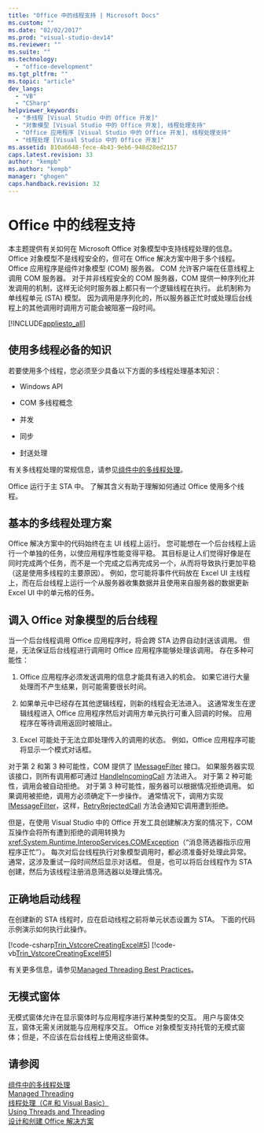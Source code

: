 ```yaml
---
title: "Office 中的线程支持 | Microsoft Docs"
ms.custom: ""
ms.date: "02/02/2017"
ms.prod: "visual-studio-dev14"
ms.reviewer: ""
ms.suite: ""
ms.technology: 
  - "office-development"
ms.tgt_pltfrm: ""
ms.topic: "article"
dev_langs: 
  - "VB"
  - "CSharp"
helpviewer_keywords: 
  - "多线程 [Visual Studio 中的 Office 开发]"
  - "对象模型 [Visual Studio 中的 Office 开发], 线程处理支持"
  - "Office 应用程序 [Visual Studio 中的 Office 开发], 线程处理支持"
  - "线程处理 [Visual Studio 中的 Office 开发]"
ms.assetid: 810a6648-fece-4b43-9eb6-948d28ed2157
caps.latest.revision: 33
author: "kempb"
ms.author: "kempb"
manager: "ghogen"
caps.handback.revision: 32
---
```

# Office 中的线程支持
  本主题提供有关如何在 Microsoft Office 对象模型中支持线程处理的信息。  Office 对象模型不是线程安全的，但可在 Office 解决方案中用于多个线程。  Office 应用程序是组件对象模型 \(COM\) 服务器。  COM 允许客户端在任意线程上调用 COM 服务器。  对于并非线程安全的 COM 服务器，COM 提供一种序列化并发调用的机制，这样无论何时服务器上都只有一个逻辑线程在执行。  此机制称为单线程单元 \(STA\) 模型。  因为调用是序列化的，所以服务器正忙时或处理后台线程上的其他调用时调用方可能会被阻塞一段时间。  
  
 [!INCLUDE[appliesto_all](../vsto/includes/appliesto-all-md.md)]  
  
## 使用多线程必备的知识  
 若要使用多个线程，您必须至少具备以下方面的多线程处理基本知识：  
  
-   Windows API  
  
-   COM 多线程概念  
  
-   并发  
  
-   同步  
  
-   封送处理  
  
 有关多线程处理的常规信息，请参见[组件中的多线程处理](http://msdn.microsoft.com/library/2fc31e68-fb71-4544-b654-0ce720478779)。  
  
 Office 运行于主 STA 中。  了解其含义有助于理解如何通过 Office 使用多个线程。  
  
## 基本的多线程处理方案  
 Office 解决方案中的代码始终在主 UI 线程上运行。  您可能想在一个后台线程上运行一个单独的任务，以使应用程序性能变得平稳。  其目标是让人们觉得好像是在同时完成两个任务，而不是一个完成之后再完成另一个，从而将导致执行更加平稳（这是使用多线程的主要原因）。  例如，您可能将事件代码放在 Excel UI 主线程上，而在后台线程上运行一个从服务器收集数据并且使用来自服务器的数据更新 Excel UI 中的单元格的任务。  
  
## 调入 Office 对象模型的后台线程  
 当一个后台线程调用 Office 应用程序时，将会跨 STA 边界自动封送该调用。  但是，无法保证后台线程进行调用时 Office 应用程序能够处理该调用。  存在多种可能性：  
  
1.  Office 应用程序必须发送调用的信息才能具有进入的机会。  如果它进行大量处理而不产生结果，则可能需要很长时间。  
  
2.  如果单元中已经存在其他逻辑线程，则新的线程会无法进入。  这通常发生在逻辑线程进入 Office 应用程序然后对调用方单元执行可重入回调的时候。  应用程序在等待调用返回时被阻止。  
  
3.  Excel 可能处于无法立即处理传入的调用的状态。  例如，Office 应用程序可能将显示一个模式对话框。  
  
 对于第 2 和第 3 种可能性，COM 提供了 [IMessageFilter](http://msdn.microsoft.com/zh-cn/e12d48c0-5033-47a8-bdcd-e94c49857248) 接口。  如果服务器实现该接口，则所有调用都可通过 [HandleIncomingCall](http://msdn.microsoft.com/zh-cn/7e31b518-ef4f-4bdd-b5c7-e1b16383a5be) 方法进入。  对于第 2 种可能性，调用会被自动拒绝。  对于第 3 种可能性，服务器可以根据情况拒绝调用。  如果调用被拒绝，调用方必须确定下一步操作。  通常情况下，调用方实现 [IMessageFilter](http://msdn.microsoft.com/zh-cn/e12d48c0-5033-47a8-bdcd-e94c49857248)，这样，[RetryRejectedCall](http://msdn.microsoft.com/zh-cn/3f800819-2a21-4e46-ad15-f9594fac1a3d) 方法会通知它调用遭到拒绝。  
  
 但是，在使用 Visual Studio 中的 Office 开发工具创建解决方案的情况下，COM 互操作会将所有遭到拒绝的调用转换为 <xref:System.Runtime.InteropServices.COMException>（“消息筛选器指示应用程序正忙”）。  每次对后台线程执行对象模型调用时，都必须准备好处理此异常。  通常，这涉及重试一段时间然后显示对话框。  但是，也可以将后台线程作为 STA 创建，然后为该线程注册消息筛选器以处理此情况。  
  
## 正确地启动线程  
 在创建新的 STA 线程时，应在启动线程之前将单元状态设置为 STA。  下面的代码示例演示如何执行此操作。  
  
 [!code-csharp[Trin_VstcoreCreatingExcel#5](../snippets/csharp/VS_Snippets_OfficeSP/Trin_VstcoreCreatingExcel/CS/ThisWorkbook.cs#5)]
 [!code-vb[Trin_VstcoreCreatingExcel#5](../snippets/visualbasic/VS_Snippets_OfficeSP/Trin_VstcoreCreatingExcel/VB/ThisWorkbook.vb#5)]  
  
 有关更多信息，请参见[Managed Threading Best Practices](http://msdn.microsoft.com/library/e51988e7-7f4b-4646-a06d-1416cee8d557)。  
  
## 无模式窗体  
 无模式窗体允许在显示窗体时与应用程序进行某种类型的交互。  用户与窗体交互，窗体无需关闭就能与应用程序交互。  Office 对象模型支持托管的无模式窗体；但是，不应该在后台线程上使用这些窗体。  
  
## 请参阅  
 [组件中的多线程处理](http://msdn.microsoft.com/library/2fc31e68-fb71-4544-b654-0ce720478779)   
 [Managed Threading](http://msdn.microsoft.com/library/7b46a7d9-c6f1-46d1-a947-ae97471bba87)   
 [线程处理（C&#35; 和 Visual Basic）](http://msdn.microsoft.com/library/552f6c68-dbdb-4327-ae36-32cf9063d88c)   
 [Using Threads and Threading](http://msdn.microsoft.com/library/9b5ec2cd-121b-4d49-b075-222cf26f2344)   
 [设计和创建 Office 解决方案](../vsto/designing-and-creating-office-solutions.md)  
  
  